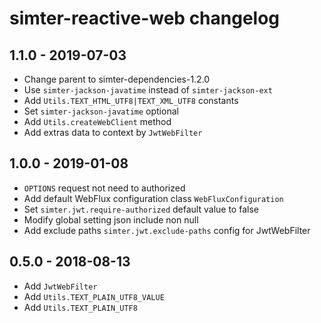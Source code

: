 # simter-reactive-web changelog

## 1.1.0 - 2019-07-03

- Change parent to simter-dependencies-1.2.0
- Use `simter-jackson-javatime` instead of `simter-jackson-ext`
- Add `Utils.TEXT_HTML_UTF8|TEXT_XML_UTF8` constants
- Set `simter-jackson-javatime` optional
- Add `Utils.createWebClient` method
- Add extras data to context by `JwtWebFilter`

## 1.0.0 - 2019-01-08

- `OPTIONS` request not need to authorized
- Add default WebFlux configuration class `WebFluxConfiguration`
- Set `simter.jwt.require-authorized` default value to false
- Modify global setting json include non null
- Add exclude paths `simter.jwt.exclude-paths` config for JwtWebFilter

## 0.5.0 - 2018-08-13

- Add `JwtWebFilter`
- Add `Utils.TEXT_PLAIN_UTF8_VALUE`
- Add `Utils.TEXT_PLAIN_UTF8`
